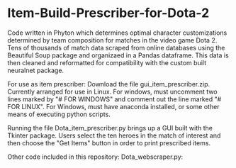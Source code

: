 # Item-Build-Prescriber-for-Dota-2
Code written in Phyton which determines optimal character customizations determined by team composition for matches in the video game Dota 2. Tens of thousands of match data scraped from online databases using the Beautiful Soup package and organizaed in a Pandas dataframe. This data is then cleaned and reformatted for compatibility with the custom built neuralnet package.

For use as item prescriber:
Download the file gui_item_prescriber.zip. Currently arranged for use in Linux. For windows, must uncomment two lines marked by "# FOR WINDOWS" and comment out the line marked "# FOR LINUX". For Windows, must have anaconda installed, or some other means of executing python scripts. 

Running the file Dota_item_prescriber.py brings up a GUI built with the Tkinter package. Users select the ten heroes in the match of interest and then choose the "Get Items" button in order to print prescribed items. 

Other code included in this repository:
Dota_webscraper.py:




